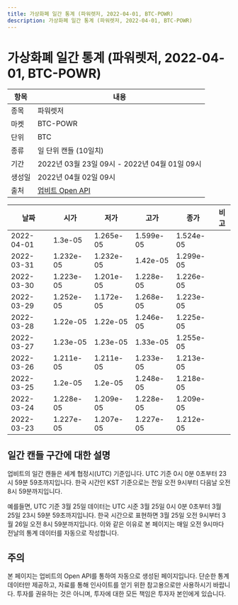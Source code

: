 ```yaml
---
title: 가상화폐 일간 통계 (파워렛저, 2022-04-01, BTC-POWR)
description: 가상화폐 일간 통계 (파워렛저, 2022-04-01, BTC-POWR)
---
```



가상화폐 일간 통계 (파워렛저, 2022-04-01, BTC-POWR)
===

|항목|내용|
|--|--|
|종목|파워렛저|
|마켓|BTC-POWR|
|단위|BTC|
|종류|일 단위 캔들 (10일치)|
|기간|2022년 03월 23일 09시 - 2022년 04월 01일 09시|
|생성일|2022년 04월 02일 09시|
|출처|[업비트 Open API](https://docs.upbit.com)|


|날짜|시가|저가|고가|종가|비고|
|--|--|--|--|--|--|
|2022-04-01|1.3e-05|1.265e-05|1.599e-05|1.524e-05|    |
|2022-03-31|1.232e-05|1.232e-05|1.42e-05|1.299e-05|    |
|2022-03-30|1.223e-05|1.201e-05|1.228e-05|1.226e-05|    |
|2022-03-29|1.252e-05|1.172e-05|1.268e-05|1.223e-05|    |
|2022-03-28|1.22e-05|1.22e-05|1.246e-05|1.225e-05|    |
|2022-03-27|1.23e-05|1.23e-05|1.33e-05|1.255e-05|    |
|2022-03-26|1.211e-05|1.211e-05|1.233e-05|1.213e-05|    |
|2022-03-25|1.2e-05|1.2e-05|1.248e-05|1.218e-05|    |
|2022-03-24|1.228e-05|1.209e-05|1.228e-05|1.209e-05|    |
|2022-03-23|1.227e-05|1.207e-05|1.227e-05|1.212e-05|    |


일간 캔들 구간에 대한 설명
---


업비트의 일간 캔들은 세계 협정시(UTC) 기준입니다. 
UTC 기준 0시 0분 0초부터 23시 59분 59초까지입니다. 
한국 시간인 KST 기준으로는 전일 오전 9시부터 다음날 오전 8시 59분까지입니다. 


예를들면, UTC 기준 3월 25일 데이터는 UTC 시준 3월 25일 0시 0분 0초부터 3월 25일 23시 59분 59초까지입니다. 
한국 시간으로 표현하면 3월 25일 오전 9시부터 3월 26일 오전 8시 59분까지입니다. 
이와 같은 이유로 본 페이지는 매일 오전 9시마다 전날의 통계 데이터를 자동으로 작성합니다. 


주의
---


본 페이지는 업비트의 Open API를 통하여 자동으로 생성된 페이지입니다. 
단순한 통계 데이터만 제공하고, 자료를 통해 인사이트를 얻기 위한 참고용으로만 사용하시기 바랍니다. 
투자를 권유하는 것은 아니며, 투자에 대한 모든 책임은 투자자 본인에게 있습니다. 
